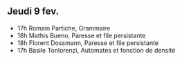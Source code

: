 ## Jeudi 9 fev.
 - 17h Romain Partiche, Grammaire
 - 18h Mathis Bueno, Paresse et file persistante
 - 18h Florent Dossmann, Paresse et file persistante
 - 17h Basile Tonlorenzi, Automates et fonction de densité
<!--stackedit_data:
eyJoaXN0b3J5IjpbLTE5MzM4MzY1MTcsLTEzODgwNTIzMTBdfQ
==
-->